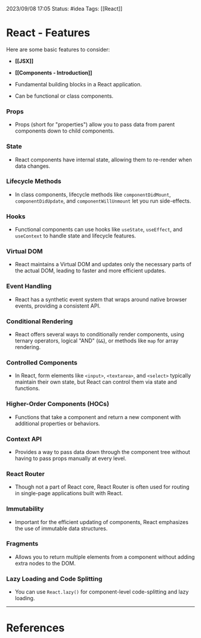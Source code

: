 2023/09/08 17:05
Status: #idea
Tags: [[React]]

# React - Features

Here are some basic features to consider:

- **[[JSX]]**
- **[[Components - Introduction]]**

- Fundamental building blocks in a React application.
- Can be functional or class components.

### Props

- Props (short for "properties") allow you to pass data from parent components down to child components.

### State

- React components have internal state, allowing them to re-render when data changes.

### Lifecycle Methods

- In class components, lifecycle methods like `componentDidMount`, `componentDidUpdate`, and `componentWillUnmount` let you run side-effects.

### Hooks

- Functional components can use hooks like `useState`, `useEffect`, and `useContext` to handle state and lifecycle features.

### Virtual DOM

- React maintains a Virtual DOM and updates only the necessary parts of the actual DOM, leading to faster and more efficient updates.

### Event Handling

- React has a synthetic event system that wraps around native browser events, providing a consistent API.

### Conditional Rendering

- React offers several ways to conditionally render components, using ternary operators, logical "AND" (`&&`), or methods like `map` for array rendering.

### Controlled Components

- In React, form elements like `<input>`, `<textarea>`, and `<select>` typically maintain their own state, but React can control them via state and functions.

### Higher-Order Components (HOCs)

- Functions that take a component and return a new component with additional properties or behaviors.

### Context API

- Provides a way to pass data down through the component tree without having to pass props manually at every level.

### React Router

- Though not a part of React core, React Router is often used for routing in single-page applications built with React.

### Immutability

- Important for the efficient updating of components, React emphasizes the use of immutable data structures.

### Fragments

- Allows you to return multiple elements from a component without adding extra nodes to the DOM.

### Lazy Loading and Code Splitting

- You can use `React.lazy()` for component-level code-splitting and lazy loading.





---
# References
